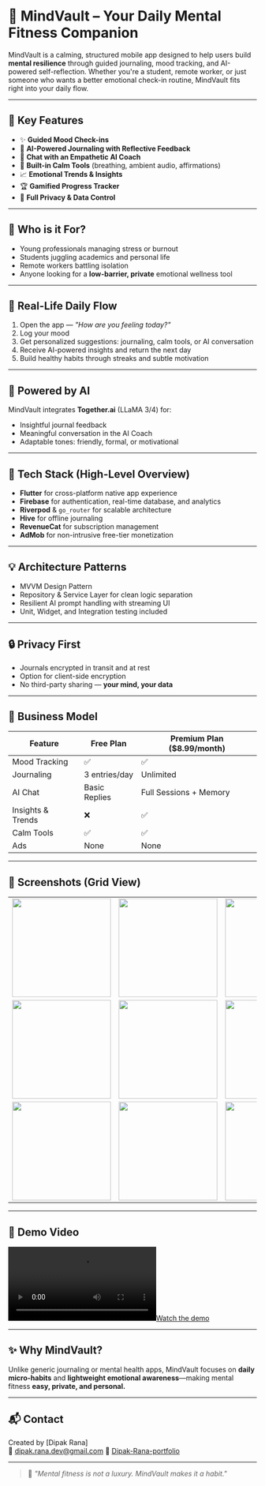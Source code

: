 # 🧠 MindVault – Your Daily Mental Fitness Companion

MindVault is a calming, structured mobile app designed to help users build **mental resilience** through guided journaling, mood tracking, and AI-powered self-reflection. Whether you're a student, remote worker, or just someone who wants a better emotional check-in routine, MindVault fits right into your daily flow.

---

## 📱 Key Features

- ✨ **Guided Mood Check-ins**
- 📝 **AI-Powered Journaling with Reflective Feedback**
- 💬 **Chat with an Empathetic AI Coach**
- 🌿 **Built-in Calm Tools** (breathing, ambient audio, affirmations)
- 📈 **Emotional Trends & Insights**
- 🏆 **Gamified Progress Tracker**
- 🔐 **Full Privacy & Data Control**

---

## 🎯 Who is it For?

- Young professionals managing stress or burnout  
- Students juggling academics and personal life  
- Remote workers battling isolation  
- Anyone looking for a **low-barrier, private** emotional wellness tool  

---

## 🚀 Real-Life Daily Flow

1. Open the app — *"How are you feeling today?"*
2. Log your mood  
3. Get personalized suggestions: journaling, calm tools, or AI conversation  
4. Receive AI-powered insights and return the next day  
5. Build healthy habits through streaks and subtle motivation  

---

## 🧠 Powered by AI

MindVault integrates **Together.ai** (LLaMA 3/4) for:

- Insightful journal feedback
- Meaningful conversation in the AI Coach
- Adaptable tones: friendly, formal, or motivational

---

## 🔧 Tech Stack (High-Level Overview)

- **Flutter** for cross-platform native app experience  
- **Firebase** for authentication, real-time database, and analytics  
- **Riverpod** & `go_router` for scalable architecture  
- **Hive** for offline journaling  
- **RevenueCat** for subscription management  
- **AdMob** for non-intrusive free-tier monetization  

---

## 💡 Architecture Patterns

- MVVM Design Pattern  
- Repository & Service Layer for clean logic separation  
- Resilient AI prompt handling with streaming UI  
- Unit, Widget, and Integration testing included  

---

## 🔒 Privacy First

- Journals encrypted in transit and at rest  
- Option for client-side encryption  
- No third-party sharing — **your mind, your data**  

---

## 💸 Business Model

| Feature             | Free Plan            | Premium Plan ($8.99/month) |
|---------------------|----------------------|-----------------------------|
| Mood Tracking       | ✅                   | ✅                          |
| Journaling          | 3 entries/day        | Unlimited                   |
| AI Chat             | Basic Replies        | Full Sessions + Memory      |
| Insights & Trends   | ❌                   | ✅                          |
| Calm Tools          | ✅                   | ✅                          |
| Ads                 | None                 | None                        |

---

## 📸 Screenshots (Grid View)

<div align="center">

<table>
  <tr>
    <td><img src="https://github.com/dipakrana844/Mind-Vault-App/blob/main/upload/onboarding.jpg" width="200"/></td>
    <td><img src="https://github.com/dipakrana844/Mind-Vault-App/blob/main/upload/signin.jpg" width="200"/></td>
    <td><img src="https://github.com/dipakrana844/Mind-Vault-App/blob/main/upload/signup.jpg" width="200"/></td>
  </tr>
  <tr>
     <td><img src="https://github.com/dipakrana844/Mind-Vault-App/blob/main/upload/calmtools.jpg" width="200"/></td>
    <td><img src="https://github.com/dipakrana844/Mind-Vault-App/blob/main/upload/setting.jpg" width="200"/></td>
    <td><img src="https://github.com/dipakrana844/Mind-Vault-App/blob/main/upload/premium.jpg" width="200"/></td>
  </tr>
  
  <tr>
    <td><img src="https://github.com/dipakrana844/Mind-Vault-App/blob/main/upload/calmtools.jpg" width="200"/></td>
    <td><img src="https://github.com/dipakrana844/Mind-Vault-App/blob/main/upload/setting.jpg" width="200"/></td>
    <td><img src="https://github.com/dipakrana844/Mind-Vault-App/blob/main/upload/premium.jpg" width="200"/></td>
  </tr>
</table>

</div>

---

## 🎥 Demo Video

[![Watch the demo](https://github.com/dipakrana844/Mind-Vault-App/blob/main/upload/mindvault.mp4)](https://github.com/dipakrana844/Mind-Vault-App/blob/main/upload/mindvault.mp4)

---

## ✨ Why MindVault?

Unlike generic journaling or mental health apps, MindVault focuses on **daily micro-habits** and **lightweight emotional awareness**—making mental fitness **easy, private, and personal.**

---

## 📬 Contact

Created by [Dipak Rana]  
📧 <dipak.rana.dev@gmail.com>
🔗 [Dipak-Rana-portfolio](https://erdipakrana.web.app)

---

> 🧠 *"Mental fitness is not a luxury. MindVault makes it a habit."*
